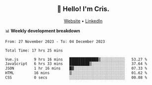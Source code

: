 
<h2 align="center">👋 Hello! I'm Cris.</h2>
<p align="center">
  <a href="https://www.criscunas.dev">Website</a> •
  <a href="https://www.linkedin.com/in/cristophercunas/">LinkedIn</a> 
</p>


📊 **Weekly development breakdown**
<!--START_SECTION:waka-->

```txt
From: 27 November 2023 - To: 04 December 2023

Total Time: 17 hrs 25 mins

Vue.js       9 hrs 16 mins   █████████████▒░░░░░░░░░░░   53.27 %
JavaScript   6 hrs 33 mins   █████████▒░░░░░░░░░░░░░░░   37.64 %
JSON         1 hr 16 mins    █▓░░░░░░░░░░░░░░░░░░░░░░░   07.33 %
HTML         16 mins         ▒░░░░░░░░░░░░░░░░░░░░░░░░   01.62 %
CSS          0 secs          ░░░░░░░░░░░░░░░░░░░░░░░░░   00.08 %
```

<!--END_SECTION:waka-->
